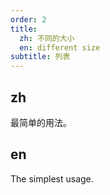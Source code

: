 ```yaml
---
order: 2
title:
  zh: 不同的大小
  en: different size
subtitle: 列表
---
```


## zh

最简单的用法。

## en

The simplest usage.
